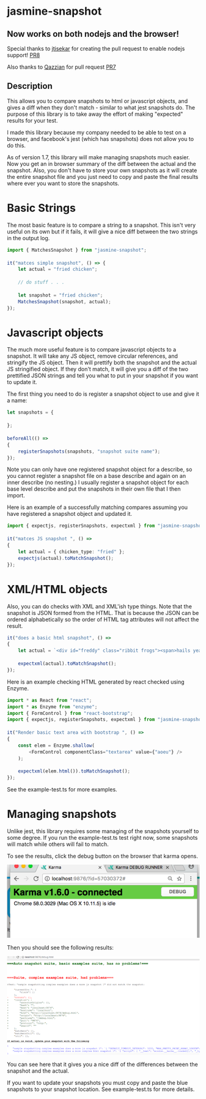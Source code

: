 # jasmine-snapshot

## **Now works on both nodejs and the browser!**

Special thanks to [jtisekar](https://github.com/jtisekar) for creating the pull request to enable nodejs support! [PR8](https://github.com/horvay/jasmine-snapshot/pull/8)

Also thanks to [Qazzian](https://github.com/Qazzian) for pull request [PR7](https://github.com/horvay/jasmine-snapshot/pull/7)

## Description

This allows you to compare snapshots to html or javascript objects, and gives a diff when they don't match - similar to what jest snapshots do. The purpose of this library is to take away the effort of making "expected" results for your test.

I made this library because my company needed to be able to test on a browser, and facebook's jest (which has snapshots) does not allow you to do this.

As of version 1.7, this library will make managing snapshots much easier. Now you get an in browser summary of the diff between the actual and the snapshot. Also, you don't have to store your own snapshots as it will create the entire snapshot file and you just need to copy and paste the final results where ever you want to store the snapshots.

# Basic Strings
The most basic feature is to compare a string to a snapshot. This isn't very useful on its own but if it fails, it will give a nice diff between the two strings in the output log.

```ts
import { MatchesSnapshot } from "jasmine-snapshot";

it("matces simple snapshot", () => {
    let actual = "fried chicken";

    // do stuff . . .

    let snapshot = "fried chicken";
    MatchesSnapshot(snapshot, actual);
});

```

# Javascript objects
The much more useful feature is to compare javascript objects to a snapshot. It will take any JS object, remove circular references, and stringify the JS object. Then it will prettify both the snapshot and the actual JS stringified object. If they don't match, it will give you a diff of the two prettified JSON strings and tell you what to put in your snapshot if you want to update it.

The first thing you need to do is register a snapshot object to use and give it a name:

```ts
let snapshots = {

};

beforeAll(() =>
{
    registerSnapshots(snapshots, "snapshot suite name");
});
```

Note you can only have one registered snapshot object for a describe, so you cannot register a snapshot file on a base describe and again on an inner describe (no nesting.) I usually register a snapshot object for each base level describe and put the snapshots in their own file that I then import.

Here is an example of a successfully matching compares assuming you have registered a snapshot object and updated it.

```ts
import { expectjs, registerSnapshots, expectxml } from "jasmine-snapshot";

it("matces JS snapshot ", () =>
{
    let actual = { chicken_type: "fried" };
    expectjs(actual).toMatchSnapshot();
});
```

# XML/HTML objects
Also, you can do checks with XML and XML'ish type things.
Note that the snapshot is JSON formed from the HTML. That is because the JSON can be ordered alphabetically so the order of HTML tag attributes will not affect the result.

```ts
it("does a basic html snapshot", () =>
{
    let actual = `<div id="freddy" class="ribbit frogs"><span>hails yeahs</span></div>`;

    expectxml(actual).toMatchSnapshot();
});
```

Here is an example checking HTML generated by react checked using Enzyme.

```ts
import * as React from "react";
import * as Enzyme from "enzyme";
import { FormControl } from "react-bootstrap";
import { expectjs, registerSnapshots, expectxml } from "jasmine-snapshot";

it("Render basic text area with bootstrap ", () =>
{
    const elem = Enzyme.shallow(
        <FormControl componentClass="textarea" value={"aoeu"} />
    );

    expectxml(elem.html()).toMatchSnapshot();
});
```

See the example-test.ts for more examples.

# Managing snapshots
Unlike jest, this library requires some managing of the snapshots yourself to some degree. If you run the example-test.ts test right now, some snapshots will match while others will fail to match.

To see the results, click the debug button on the browser that karma opens.

![debug](debug.png)

Then you should see the following results:

![results](results.png)

You can see here that it gives you a nice diff of the differences between the snapshot and the actual.

If you want to update your snapshots you must copy and paste the blue snapshots to your snapshot location. See example-test.ts for more details.
